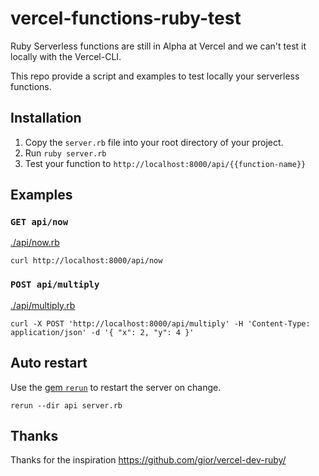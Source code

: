 # vercel-functions-ruby-test

Ruby Serverless functions are still in Alpha at Vercel and we can't test it locally
with the Vercel-CLI.

This repo provide a script and examples to test locally your serverless functions.

## Installation

1. Copy the `server.rb` file into your root directory of your project.
2. Run `ruby server.rb`
3. Test your function to `http://localhost:8000/api/{{function-name}}`

## Examples

### `GET api/now`

[./api/now.rb](https://github.com/Bhacaz/vercel-functions-ruby-test/blob/main/api/now.rb)

```shell
curl http://localhost:8000/api/now
```

### `POST api/multiply`

[./api/multiply.rb](https://github.com/Bhacaz/vercel-functions-ruby-test/blob/main/api/multiply.rb)

```shell
curl -X POST 'http://localhost:8000/api/multiply' -H 'Content-Type: application/json' -d '{ "x": 2, "y": 4 }'
```

## Auto restart

Use the [gem `rerun`](https://github.com/alexch/rerun) to restart the server on change.

```shell
rerun --dir api server.rb 
```

## Thanks

Thanks for the inspiration https://github.com/gior/vercel-dev-ruby/
